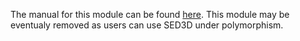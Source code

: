 The manual for this module can be found [here](http://ccrm.vims.edu/yinglong/wiki_files/Manual_SED2D.pdf). This module may be eventualy
 removed as users can use SED3D under polymorphism.

